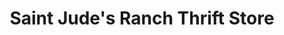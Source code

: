---
title: "Saint Jude's Ranch Thrift Store"
url: /boulder-city/saint-judes-ranch-thrift-store/
shop: charity
---